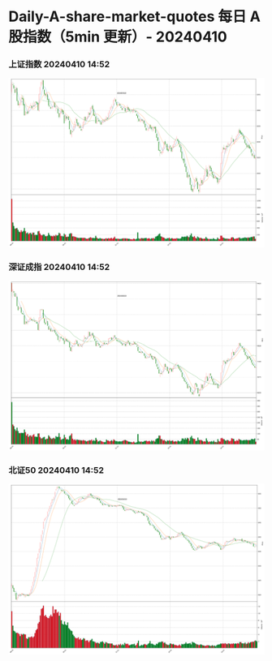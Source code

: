 
# Daily-A-share-market-quotes 每日 A 股指数（5min 更新）- 20240410

### 上证指数 20240410 14:52
![](./fig/2024/4/20240410-sh000001.png)

### 深证成指 20240410 14:52
![](./fig/2024/4/20240410-sz399001.png)

### 北证50 20240410 14:52
![](./fig/2024/4/20240410-bj899050.png)
